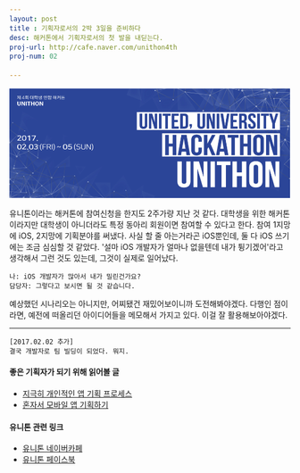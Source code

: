 ```yaml
---
layout: post
title : 기획자로서의 2박 3일을 준비하다
desc: 해커톤에서 기획자로서의 첫 발을 내딛는다.
proj-url: http://cafe.naver.com/unithon4th
proj-num: 02

---
```



![유니톤 카페 로고](/images/unithonCafeLogo.png)

유니톤이라는 해커톤에 참여신청을 한지도 2주가량 지난 것 같다. 대학생을 위한 해커톤이라지만 대학생이 아니더라도 특정 동아리 회원이면 참여할 수 있다고 한다. 참여 1지망에 iOS, 2지망에 기획분야를 써냈다. 사실 할 줄 아는거라곤 iOS뿐인데, 둘 다 iOS 쓰기에는 조금 심심할 것 같았다. '설마 iOS 개발자가 얼마나 없을텐데 내가 튕기겠어'라고 생각해서 그런 것도 있는데, 그것이 실제로 일어났다. 

	나: iOS 개발자가 많아서 내가 밀린건가요?
	담당자: 그렇다고 보시면 될 것 같습니다.
	
예상했던 시나리오는 아니지만, 어찌됐건 재밌어보이니까 도전해봐야겠다. 다행인 점이라면, 예전에 떠올리던 아이디어들을 메모해서 가지고 있다. 이걸 잘 활용해보아야겠다.

----------------

	[2017.02.02 추가]
	결국 개발자로 팀 빌딩이 되었다. 뭐지.


#### 좋은 기획자가 되기 위해 읽어볼 글
* [지극히 개인적인 앱 기획 프로세스](https://brunch.co.kr/@shootst/17)
* [혼자서 모바일 앱 기획하기](http://www.slideshare.net/aksmj/ss-47849372)

#### 유니톤 관련 링크
* [유니톤 네이버카페](http://cafe.naver.com/unithon4th)
* [유니톤 페이스북](https://www.facebook.com/unithonWithU)

